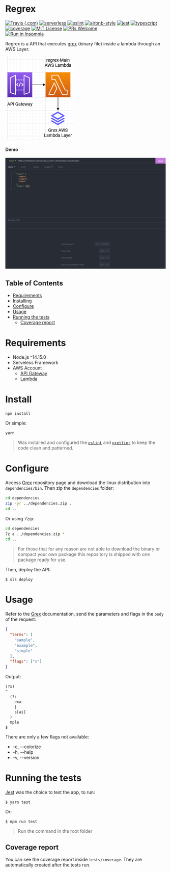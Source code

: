 # Regrex
[![Travis (.com)](https://img.shields.io/travis/com/DiegoVictor/regrex?branch=main&logo=travis&style=flat-square)](https://travis-ci.com/DiegoVictor/regrex.svg?branch=master)
[![serverless](https://img.shields.io/badge/serverless-3.19.0-FD5750?style=flat-square&logo=serverless)](https://www.serverless.com/)
[![eslint](https://img.shields.io/badge/eslint-8.19.0-4b32c3?style=flat-square&logo=eslint)](https://eslint.org/)
[![airbnb-style](https://flat.badgen.net/badge/style-guide/airbnb/ff5a5f?icon=airbnb)](https://github.com/airbnb/javascript)
[![jest](https://img.shields.io/badge/jest-28.1.2-brightgreen?style=flat-square&logo=jest)](https://jestjs.io/)
[![typescript](https://img.shields.io/badge/typescript-4.7.4-3178c6?style=flat-square&logo=typescript)](https://www.typescriptlang.org/)
[![coverage](https://img.shields.io/codecov/c/gh/DiegoVictor/regrex?logo=codecov&style=flat-square)](https://codecov.io/gh/DiegoVictor/regrex)
[![MIT License](https://img.shields.io/badge/license-MIT-green?style=flat-square)](https://github.com/DiegoVictor/regrex/blob/master/LICENSE)
[![PRs Welcome](https://img.shields.io/badge/PRs-welcome-brightgreen.svg?style=flat-square)](http://makeapullrequest.com)<br>
[![Run in Insomnia](https://insomnia.rest/images/run.svg)](https://insomnia.rest/run/?label=Regrex&uri=https%3A%2F%2Fraw.githubusercontent.com%2FDiegoVictor%2Fregrex%2Fmain%2FInsomnia_2022-06-28.json)

Regrex is a API that executes [grex](https://github.com/pemistahl/grex) (binary file) inside a lambda through an AWS Layer.

![Infrastructure Diagram](https://raw.githubusercontent.com/DiegoVictor/regrex/main/regrex.drawio.png)

#### Demo
![Demo](https://raw.githubusercontent.com/DiegoVictor/regrex/main/screenshots/demo.gif)


## Table of Contents
* [Requirements](#requirements)
* [Installing](#installing)
* [Configure](#configure)
* [Usage](#usage)
* [Running the tests](#running-the-tests)
  * [Coverage report](#coverage-report)

# Requirements
* Node.js ^14.15.0
* Serveless Framework
* AWS Account
  * [API Gateway](https://aws.amazon.com/api-gateway/)
  * [Lambda](https://aws.amazon.com/lambda)

# Install
```
npm install
```
Or simple:
```
yarn
```
> Was installed and configured the [`eslint`](https://eslint.org/) and [`prettier`](https://prettier.io/) to keep the code clean and patterned.

# Configure
Access [Grex](https://github.com/pemistahl/grex) repository page and download the linux distribution into `dependencies/bin`. Then zip the `dependencies` folder:
```sh
cd dependencies
zip -yr ../dependencies.zip .
cd ..
```
Or using 7zip:
```sh
cd dependencies
7z a ../dependencies.zip *
cd ..
```
> For those that for any reason are not able to download the binary or compact your own package this repository is shipped with one package ready for use.

Then, deploy the API:
```
$ sls deploy
```

# Usage
Refer to the [Grex](https://github.com/pemistahl/grex#51-the-command-line-tool) documentation, send the parameters and flags in the `body` of the request:
```json
{
  "terms": [
    "sample",
    "example",
    "simple"
  ],
  "flags": ["x"]
}
```
Output:
```
(?x)
^
  (?:
    exa
    |
    s[ai]
  )
  mple
$
```

There are only a few flags not available:

* -c, --colorize
* -h, --help
* -v, --version

# Running the tests
[Jest](https://jestjs.io/) was the choice to test the app, to run:
```
$ yarn test
```
Or:
```
$ npm run test
```
> Run the command in the root folder

## Coverage report
You can see the coverage report inside `tests/coverage`. They are automatically created after the tests run.
